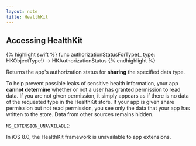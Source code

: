 ```yaml
---
layout: note
title: HealthKit
---
```


## Accessing HealthKit

{% highlight swift %}
func authorizationStatusForType(_ type: HKObjectType!) -> HKAuthorizationStatus
{% endhighlight %}

Returns the app's authorization status for **sharing** the specified data type.

To help prevent possible leaks of sensitive health information, your app **cannot determine** whether or not a user has granted permission to read data. If you are not given permission, it simply appears as if there is no data of the requested type in the HealthKit store. If your app is given share permission but not read permission, you see only the data that your app has written to the store. Data from other sources remains hidden.

`NS_EXTENSION_UNAVAILABLE`:

In iOS 8.0, the HealthKit framework is unavailable to app extensions.
